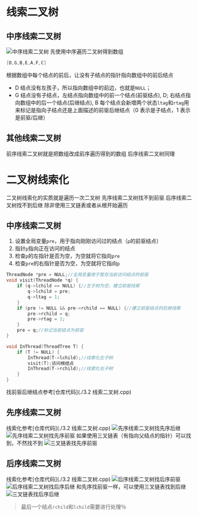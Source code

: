 # 线索二叉树
## 中序线索二叉树
 ![中序线索二叉树](https://cdn.staticaly.com/gh/tippye/PicCloud@master/uPic/2022/10/18/XwsjZY.png)
先使用中序遍历二叉树得到数组
```c++
[D,G,B,E,A,F,C]
```
根据数组中每个结点的前后，让没有子结点的指针指向数组中的前后结点
- D 结点没有左孩子，所以指向数组中的前边，也就是`NULL`；
- G 结点没有子结点，左结点指向数组中的前一个结点(前驱结点), D; 右结点指向数组中的后一个结点(后继结点), B
每个结点会新增两个状态`ltag`和`rtag`用来标记是指向子结点还是上面描述的前驱后继结点（0 表示是子结点，1 表示是前驱/后继）
## 其他线索二叉树
前序线索二叉树就是把数组改成前序遍历得到的数组
后序线索二叉树同理

# 二叉树线索化
二叉树线索化的实质就是遍历一次二叉树
先序线索二叉树找不到前驱
后序线索二叉树找不到后继
除非使用三叉链表或者从根开始遍历
## 中序线索二叉树
1. 设置全局变量`pre`，用于指向刚刚访问过的结点（`p`的前驱结点）
2. 指针`p`指向正在访问的结点
3. 检查`p`的左指针是否为空，为空就将它指向`pre`
4. 检查`pre`的右指针是否为空，为空就将它指向`p`
```c++
ThreadNode *pre = NULL;//全局变量用于暂存当前访问结点的前驱
void visit(ThreadNode *q) {
    if (q->lchild == NULL) {//左子树为空，建立前驱线索
        q->lchild = pre;
        q->ltag = 1;
    }
    if (pre != NULL && pre->rchild == NULL) {//建立前驱结点的后继线索
        pre->rchild = q;
        pre->rtag = 1;
    }
    pre = q;//标记当前结点为前驱
}

void InThread(ThreadTree T) {
    if (T != NULL) {
        InThread(T->lchild);//线索化左子树
        visit(T);访问根结点
        InThread(T->rchild);//线索化右子树
    }
}
```
找前驱后继结点参考[仓库代码](./3.2 线索二叉树.cpp)

## 先序线索二叉树
线索化参考[仓库代码](./3.2 线索二叉树.cpp)
![先序线索二叉树找先序后继](https://cdn.staticaly.com/gh/tippye/PicCloud@master/uPic/2022/10/18/KNobPl.png)
![先序线索二叉树找先序前驱](https://cdn.staticaly.com/gh/tippye/PicCloud@master/uPic/2022/10/18/voIZQU.png)
如果使用三叉链表（有指向父结点的指针）可以找到，不然找不到
![三叉链表找先序前驱](https://cdn.staticaly.com/gh/tippye/PicCloud@master/uPic/2022/10/18/lJz8ly.png)
## 后序线索二叉树
线索化参考[仓库代码](./3.2 线索二叉树.cpp)
![后序线索二叉树找后序前驱](https://cdn.staticaly.com/gh/tippye/PicCloud@master/uPic/2022/10/18/XWac8l.png)
![后序线索二叉树找后序后继](https://cdn.staticaly.com/gh/tippye/PicCloud@master/uPic/2022/10/18/xsUWPB.png)
和先序找前驱一样，可以使用三叉链表找到后继
![三叉链表找后序后继](https://cdn.staticaly.com/gh/tippye/PicCloud@master/uPic/2022/10/18/VIlLjy.png)

> 最后一个结点`rchild`和`lchild`需要进行处理％